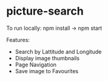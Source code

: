 # picture-search
 
To run locally:
npm install -> npm start

Features:
- Search by Lattitude and Longitude
- Display image thumbnails
- Page Navigation
- Save image to Favourites

